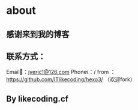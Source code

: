 # about
## 感谢来到我的博客

## 联系方式：
Email📧：jyeric1@126.com
Phone📞：/
from   ：https://github.com/ITlikecoding/hexo3/  （欢迎fork）




## By likecoding.cf
